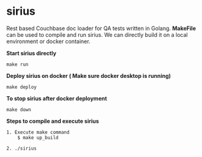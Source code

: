 # sirius
Rest based Couchbase doc loader for QA tests written in Golang.
**MakeFile** can be used to compile and run sirius. We can directly build it on a local environment or docker container.

**Start sirius directly**
```shell
make run
```
**Deploy sirius on docker ( Make sure docker desktop is running)**
```shell
make deploy
```
**To stop sirius after docker deployment**
```shell
make down
```
**Steps to compile and execute sirius**
```textmate
1. Execute make command
    $ make up_build

2. ./sirius    
```